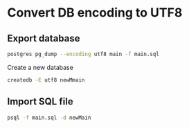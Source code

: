 # Convert DB encoding to UTF8

## Export database

```sh
postgres pg_dump --encoding utf8 main -f main.sql
```

Create a new database

```sh
createdb -E utf8 newMmain
```

## Import SQL file

```sh
psql -f main.sql -d newMain
```

